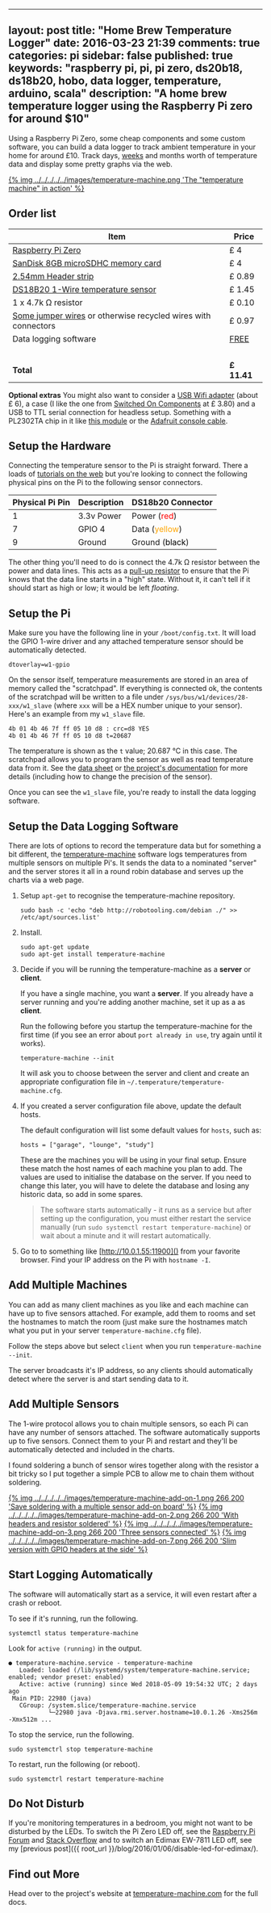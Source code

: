 
---
layout: post
title: "Home Brew Temperature Logger"
date: 2016-03-23 21:39
comments: true
categories: pi
sidebar: false
published: true
keywords: "raspberry pi, pi, pi zero, ds20b18, ds18b20, hobo, data logger, temperature, arduino, scala"
description: "A home brew temperature logger using the Raspberry Pi zero for around $10"
---

Using a Raspberry Pi Zero, some cheap components and some custom software, you can build a data logger to track ambient temperature in your home for around £10. Track days, [weeks](../../../../../images/temperature-30-days.png) and months worth of temperature data and display some pretty graphs via the web.

[{% img ../../../../../images/temperature-machine.png 'The "temperature machine" in action' %}](../../../../../images/temperature-machine.png)

<!-- more -->

## Order list

| Item | Price |
|------|-------|
| [Raspberry Pi Zero](https://shop.pimoroni.com/products/raspberry-pi-zero) | £ 4
| [SanDisk 8GB microSDHC memory card](http://amzn.to/1T6zIc9) | £ 4
| [2.54mm Header strip](http://amzn.to/1pIKZ7m)  | £ 0.89
| [DS18B20 1-Wire temperature sensor](http://amzn.to/1RhmOHc)    | £ 1.45
| 1 x 4.7k Ω resistor | £ 0.10
| [Some jumper wires](http://amzn.to/1Rlrbj9) or otherwise recycled wires with connectors |    £ 0.97
| Data logging software | <span style="color:green;">[FREE](https://github.com/tobyweston/temperature-machine)</span>
| | &nbsp;
| **Total** | **£ 11.41**


**Optional extras** You might also want to consider a [USB Wifi adapter](http://amzn.to/1RhmTKQ) (about £ 6), a case (I like the one from [Switched On Components](https://socomponents.co.uk/shop/black-laser-cut-acrylic-raspberry-pi-zero-case-v2/) at £ 3.80) and a USB to TTL serial connection for headless setup. Something with a PL2302TA chip in it like [this module](http://amzn.to/1ZtRWoA) or the [Adafruit console cable](https://www.adafruit.com/product/954).


## Setup the Hardware

Connecting the temperature sensor to the Pi is straight forward. There a loads of [tutorials on the web](https://www.google.co.uk/search?btnG=1&pws=0&q=pi+ds18b20+tutorial) but you're looking to connect the following physical pins on the Pi to the following sensor connectors.

Physical Pi Pin | Description | DS18b20 Connector
----------------|-------------|--------
1 | 3.3v Power  | Power (<span style="color:red;">red</span>)
7 | GPIO 4      | Data (<span style="color:orange;">yellow</span>)
9 | Ground      | Ground (<span style="color:black;">black</span>)

The other thing you'll need to do is connect the 4.7k Ω resistor between the power and data lines. This acts as a [pull-up resistor](https://learn.sparkfun.com/tutorials/pull-up-resistors) to ensure that the Pi knows that the data line starts in a "high" state. Without it, it can't tell if it should start as high or low; it would be left _floating_.


## Setup the Pi

Make sure you have the following line in your `/boot/config.txt`. It will load the GPIO 1-wire driver and any attached temperature sensor should be automatically detected.

    dtoverlay=w1-gpio

On the sensor itself, temperature measurements are stored in an area of memory called the "scratchpad". If everything is connected ok, the contents of the scratchpad will be written to a file under `/sys/bus/w1/devices/28-xxx/w1_slave` (where `xxx` will be a HEX number unique to your sensor). Here's an example from my `w1_slave` file.

    4b 01 4b 46 7f ff 05 10 d8 : crc=d8 YES
    4b 01 4b 46 7f ff 05 10 d8 t=20687

The temperature is shown as the `t` value; 20.687 °C in this case. The scratchpad allows you to program the sensor as well as read temperature data from it. See the [data sheet](https://www.adafruit.com/datasheets/DS18B20.pdf) or [the project's documentation](http://temperature-machine.com/docs/ds18b20_sensor.html) for more details (including how to change the precision of the sensor).

Once you can see the `w1_slave` file, you're ready to install the data logging software.


## Setup the Data Logging Software

There are lots of options to record the temperature data but for something a bit different, the [temperature-machine](https://github.com/tobyweston/temperature-machine) software logs temperatures from multiple sensors on multiple Pi's. It sends the data to a nominated "server" and the server stores it all in a round robin database and serves up the charts via a web page.

1. Setup `apt-get` to recognise the temperature-machine repository.

    ```
    sudo bash -c 'echo "deb http://robotooling.com/debian ./" >> /etc/apt/sources.list'
    ```
    
1. Install. 

    ```
    sudo apt-get update
    sudo apt-get install temperature-machine
    ```

1. Decide if you will be running the temperature-machine as a **server** or **client**.

    If you have a single machine, you want a **server**. If you already have a server running and you're adding another machine, set it up as a as **client**.

    Run the following before you startup the temperature-machine for the first time (if you see an error about `port already in use`, try again until it works).
    
    ```
    temperature-machine --init
    ```
    
    It will ask you to choose between the server and client and create an appropriate configuration file in `~/.temperature/temperature-machine.cfg`.

1. If you created a server configuration file above, update the default hosts.

    The default configuration will list some default values for `hosts`, such as:

    ```
    hosts = ["garage", "lounge", "study"]
    ```

    These are the machines you will be using in your final setup. <span class="bg-warning">Ensure these match the host names of each machine you plan to add</span>. The values are used to initialise the database on the server. If you need to change this later, you will have to delete the database and losing any historic data, so add in some spares.

    > The software starts automatically - it runs as a service but after setting up the configuration, you must either restart the service manually (run <code>sudo systemctl restart temperature-machine</code>) or wait about a minute and it will restart automatically.
    >
    
1. Go to to something like [http://10.0.1.55:11900]() from your favorite browser. Find your IP address on the Pi with `hostname -I`.



## Add Multiple Machines

You can add as many client machines as you like and each machine can have up to five sensors attached. For example, add them to rooms and set the hostnames to match the room (just make sure the hostnames match what you put in your server `temperature-machine.cfg` file).

Follow the steps above but select `client` when you run `temperature-machine --init`.

The server broadcasts it's IP address, so any clients should automatically detect where the server is and start sending data to it.


## Add Multiple Sensors

The 1-wire protocol allows you to chain multiple sensors, so each Pi can have any number of sensors attached. The software automatically supports up to five sensors. Connect them to your Pi and restart and they'll be automatically detected and included in the charts.

I found soldering a bunch of sensor wires together along with the resistor a bit tricky so I put together a simple PCB to allow me to chain them without soldering.

[{% img ../../../../../images/temperature-machine-add-on-1.png 266 200 'Save soldering with a multiple sensor add-on board' %}](../../../../../images/temperature-machine-add-on-1.png) [{% img ../../../../../images/temperature-machine-add-on-2.png 266 200 'With headers and resistor soldered' %}](../../../../../images/temperature-machine-add-on-2.png) [{% img ../../../../../images/temperature-machine-add-on-3.png 266 200 'Three sensors connected' %}](../../../../../images/temperature-machine-add-on-3.png) [{% img ../../../../../images/temperature-machine-add-on-7.png 266 200 'Slim version with GPIO headers at the side' %}](../../../../../images/temperature-machine-add-on-7.png)



## Start Logging Automatically

The software will automatically start as a service, it will even restart after a crash or reboot.

To see if it's running, run the following.

    systemctl status temperature-machine

Look for `active (running)` in the output.

    ● temperature-machine.service - temperature-machine
       Loaded: loaded (/lib/systemd/system/temperature-machine.service; enabled; vendor preset: enabled)
       Active: active (running) since Wed 2018-05-09 19:54:32 UTC; 2 days ago
     Main PID: 22980 (java)
       CGroup: /system.slice/temperature-machine.service
               └─22980 java -Djava.rmi.server.hostname=10.0.1.26 -Xms256m -Xmx512m ...


To stop the service, run the following.

    sudo systemctrl stop temperature-machine

To restart, run the following (or reboot).

    sudo systemctrl restart temperature-machine


## Do Not Disturb

If you're monitoring temperatures in a bedroom, you might not want to be disturbed by the LEDs. To switch the Pi Zero LED off, see the [Raspberry Pi Forum](https://www.raspberrypi.org/forums/viewtopic.php?f=29&t=127336) and [Stack Overflow](http://raspberrypi.stackexchange.com/questions/40559/disable-leds-pi-zero?noredirect=1#comment57599_40559) and to switch an Edimax EW-7811 LED off, see my [previous post]({{ root_url }}/blog/2016/01/06/disable-led-for-edimax/).

## Find out More

Head over to the project's website at [temperature-machine.com](http://temperature-machine.com/docs) for the full docs.